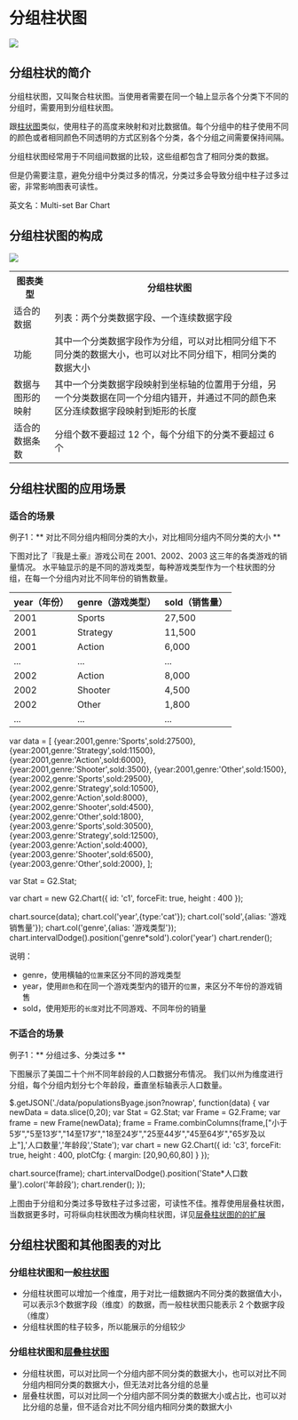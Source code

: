 <!--
title: 分组柱状图
tags:
  - compare
variations:
  - bar
  - stacked-bar
-->

# 分组柱状图

<img src="https://os.alipayobjects.com/rmsportal/JKWwZiTPusAHqMg.jpg" >

## 分组柱状的简介

分组柱状图，又叫聚合柱状图。当使用者需要在同一个轴上显示各个分类下不同的分组时，需要用到分组柱状图。

跟[柱状图](./bar-chart.html)类似，使用柱子的高度来映射和对比数据值。每个分组中的柱子使用不同的颜色或者相同颜色不同透明的方式区别各个分类，各个分组之间需要保持间隔。

分组柱状图经常用于不同组间数据的比较，这些组都包含了相同分类的数据。

但是仍需要注意，避免分组中分类过多的情况，分类过多会导致分组中柱子过多过密，非常影响图表可读性。

英文名：Multi-set Bar Chart

## 分组柱状图的构成

<img src="https://os.alipayobjects.com/rmsportal/YzQNmhrLsOTZLfd.png" class="constitute-img">

<table class="struct-table">
  <tr>
    <th>图表类型</th>
    <th>分组柱状图</th>
  </tr>
  <tr>
    <td>适合的数据</td>
    <td>列表：两个分类数据字段、一个连续数据字段</td>
  </tr>
  <tr>
    <td>功能</td>
    <td>其中一个分类数据字段作为分组，可以对比相同分组下不同分类的数据大小，也可以对比不同分组下，相同分类的数据大小</td>
  </tr>
  <tr>
    <td>数据与图形的映射</td>
    <td>其中一个分类数据字段映射到坐标轴的位置用于分组，另一个分类数据在同一个分组内错开，并通过不同的颜色来区分连续数据字段映射到矩形的长度</td>
  </tr>
  <tr>
    <td>适合的数据条数</td>
    <td>分组个数不要超过 12 个，每个分组下的分类不要超过 6 个</td>
  </tr>
</table>

<div style="clear: both;"></div>


## 分组柱状图的应用场景

### 适合的场景

例子1：** 对比不同分组内相同分类的大小，对比相同分组内不同分类的大小 ** 

下图对比了『我是土豪』游戏公司在 2001、2002、2003 这三年的各类游戏的销量情况。
水平轴显示的是不同的游戏类型，每种游戏类型作为一个柱状图的分组，在每一个分组内对比不同年份的销售数量。

year（年份）|genre（游戏类型） |sold（销售量）|
----|------|----
2001|Sports|27,500
2001|Strategy|11,500
2001|Action|6,000
...|...|...
2002|Action|8,000
2002|Shooter|4,500
2002|Other|1,800
...|...|...

<div id="c1"></div>

<div class="code hide">

var data = [
  {year:2001,genre:'Sports',sold:27500},
  {year:2001,genre:'Strategy',sold:11500},
  {year:2001,genre:'Action',sold:6000},
  {year:2001,genre:'Shooter',sold:3500},
  {year:2001,genre:'Other',sold:1500},
  {year:2002,genre:'Sports',sold:29500},
  {year:2002,genre:'Strategy',sold:10500},
  {year:2002,genre:'Action',sold:8000},
  {year:2002,genre:'Shooter',sold:4500},
  {year:2002,genre:'Other',sold:1800},
  {year:2003,genre:'Sports',sold:30500},
  {year:2003,genre:'Strategy',sold:12500},
  {year:2003,genre:'Action',sold:4000},
  {year:2003,genre:'Shooter',sold:6500},
  {year:2003,genre:'Other',sold:2000},
];

var Stat = G2.Stat;

var chart = new G2.Chart({
  id: 'c1',
  forceFit: true,
  height : 400
});

chart.source(data);
chart.col('year',{type:'cat'});
chart.col('sold',{alias: '游戏销售量'});
chart.col('genre',{alias: '游戏类型'});
chart.intervalDodge().position('genre*sold').color('year')
chart.render();
</div>

说明：
  * genre，使用横轴的`位置`来区分不同的游戏类型
  * year，使用`颜色`和在同一个游戏类型内的错开的`位置`，来区分不年份的游戏销售
  * sold，使用矩形的`长度`对比不同游戏、不同年份的销量

### 不适合的场景

例子1：** 分组过多、分类过多 **

下图展示了美国二十个州不同年龄段的人口数据分布情况。
我们以州为维度进行分组，每个分组内划分七个年龄段，垂直坐标轴表示人口数量。

<div id="c3"></div>

<div class="code hide">
$.getJSON('./data/populationsByage.json?nowrap', function(data) {
  var newData = data.slice(0,20);
  var Stat = G2.Stat;
  var Frame = G2.Frame;
  var frame = new Frame(newData);
  frame = Frame.combinColumns(frame,["小于5岁","5至13岁","14至17岁","18至24岁","25至44岁","45至64岁","65岁及以上"],'人口数量','年龄段','State');
  var chart = new G2.Chart({
    id: 'c3',
    forceFit: true,
    height : 400,
    plotCfg: {
      margin: [20,90,60,80]
    }
  });

  chart.source(frame);
  chart.intervalDodge().position('State*人口数量').color('年龄段');
  chart.render();
});
</div>

上图由于分组和分类过多导致柱子过多过密，可读性不佳。推荐使用层叠柱状图，当数据更多时，可将纵向柱状图改为横向柱状图，详见[层叠柱状图的的扩展](stacked-bar.html)

## 分组柱状图和其他图表的对比

### 分组柱状图和一般[柱状图](bar.html)

* 分组柱状图可以增加一个维度，用于对比一组数据内不同分类的数据值大小，可以表示3个数据字段（维度）的数据，而一般柱状图只能表示 2 个数据字段（维度）
* 分组柱状图的柱子较多，所以能展示的分组较少

### 分组柱状图和[层叠柱状图](stacked-bar.html)

* 分组柱状图，可以对比同一个分组内部不同分类的数据大小，也可以对比不同分组内相同分类的数据大小，但无法对比各分组的总量
* 层叠柱状图，可以对比同一个分组内部不同分类的数据大小或占比，也可以对比分组的总量，但不适合对比不同分组内相同分类的数据大小

